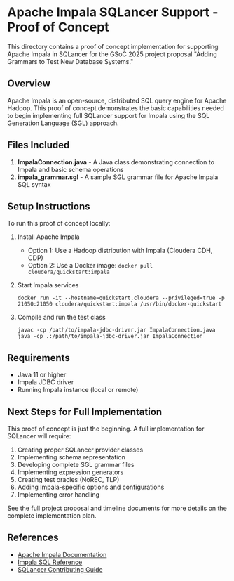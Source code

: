 # Apache Impala SQLancer Support - Proof of Concept

This directory contains a proof of concept implementation for supporting Apache Impala in SQLancer for the GSoC 2025 project proposal "Adding Grammars to Test New Database Systems."

## Overview

Apache Impala is an open-source, distributed SQL query engine for Apache Hadoop. This proof of concept demonstrates the basic capabilities needed to begin implementing full SQLancer support for Impala using the SQL Generation Language (SGL) approach.

## Files Included

1. **ImpalaConnection.java** - A Java class demonstrating connection to Impala and basic schema operations
2. **impala_grammar.sgl** - A sample SGL grammar file for Apache Impala SQL syntax

## Setup Instructions

To run this proof of concept locally:

1. Install Apache Impala
   - Option 1: Use a Hadoop distribution with Impala (Cloudera CDH, CDP)
   - Option 2: Use a Docker image: `docker pull cloudera/quickstart:impala`

2. Start Impala services
   ```
   docker run -it --hostname=quickstart.cloudera --privileged=true -p 21050:21050 cloudera/quickstart:impala /usr/bin/docker-quickstart
   ```

3. Compile and run the test class
   ```
   javac -cp /path/to/impala-jdbc-driver.jar ImpalaConnection.java
   java -cp .:/path/to/impala-jdbc-driver.jar ImpalaConnection
   ```

## Requirements

- Java 11 or higher
- Impala JDBC driver
- Running Impala instance (local or remote)

## Next Steps for Full Implementation

This proof of concept is just the beginning. A full implementation for SQLancer will require:

1. Creating proper SQLancer provider classes
2. Implementing schema representation
3. Developing complete SGL grammar files
4. Implementing expression generators
5. Creating test oracles (NoREC, TLP)
6. Adding Impala-specific options and configurations
7. Implementing error handling

See the full project proposal and timeline documents for more details on the complete implementation plan.

## References

- [Apache Impala Documentation](https://impala.apache.org/docs.html)
- [Impala SQL Reference](https://impala.apache.org/docs/build/html/topics/impala_langref.html)
- [SQLancer Contributing Guide](https://github.com/sqlancer/sqlancer/blob/master/CONTRIBUTING.md)
